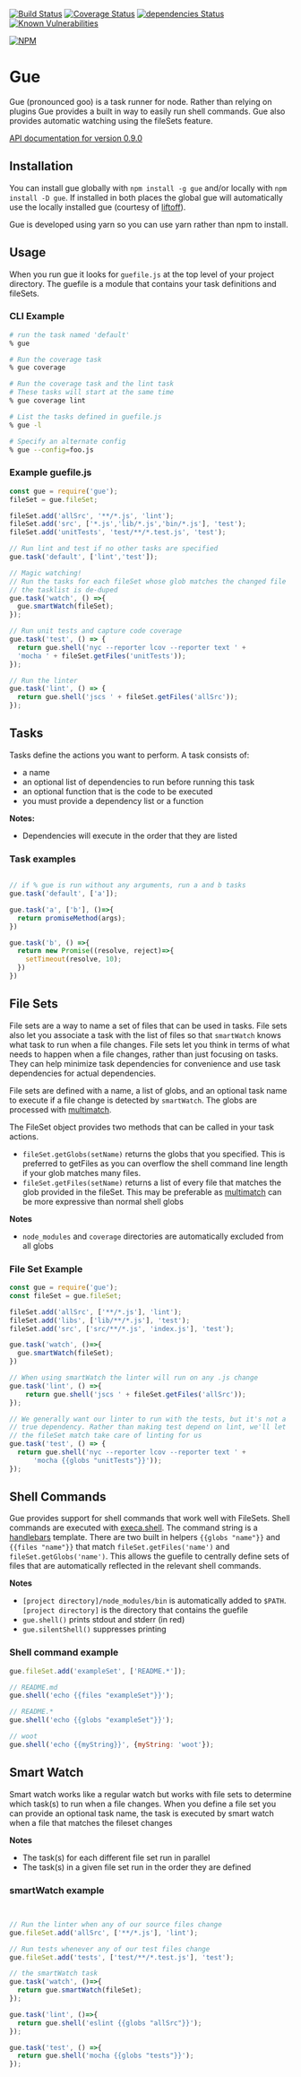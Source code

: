 [![Build Status](https://travis-ci.org/skarfacegc/Gue.svg?branch=master)](https://travis-ci.org/skarfacegc/Gue) [![Coverage Status](https://coveralls.io/repos/github/skarfacegc/Gue/badge.svg)](https://coveralls.io/github/skarfacegc/Gue) [![dependencies Status](https://david-dm.org/skarfacegc/Gue/status.svg)](https://david-dm.org/skarfacegc/Gue) [![Known Vulnerabilities](https://snyk.io/test/github/skarfacegc/gue/badge.svg)](https://snyk.io/test/github/skarfacegc/gue)

[![NPM](https://nodei.co/npm/gue.png?downloads=true)](https://nodei.co/npm/gue/)
# Gue
Gue (pronounced goo) is a task runner for node. Rather than relying on plugins
Gue provides a built in way to easily run shell commands. Gue also provides
automatic watching using the fileSets feature.

[API documentation for version 0.9.0](https://skarfacegc.github.io/Gue/0.9.0)


## Installation
You can install gue globally with ```npm install -g gue``` and/or locally
with ```npm install -D gue```. If installed in both places the global gue
will automatically use the locally installed gue
(courtesy of [liftoff](https://www.npmjs.com/package/liftoff)).

Gue is developed using yarn so you can use yarn rather than npm to install.

## Usage
When you run gue it looks for ```guefile.js``` at the top level of your
project directory. The guefile is a module that contains your task
definitions and fileSets.

### CLI Example
```sh
# run the task named 'default'
% gue

# Run the coverage task
% gue coverage

# Run the coverage task and the lint task
# These tasks will start at the same time
% gue coverage lint

# List the tasks defined in guefile.js
% gue -l

# Specify an alternate config
% gue --config=foo.js
```

### Example guefile.js
```js
const gue = require('gue');
fileSet = gue.fileSet;

fileSet.add('allSrc', '**/*.js', 'lint');
fileSet.add('src', ['*.js','lib/*.js','bin/*.js'], 'test');
fileSet.add('unitTests', 'test/**/*.test.js', 'test');

// Run lint and test if no other tasks are specified
gue.task('default', ['lint','test']);

// Magic watching!
// Run the tasks for each fileSet whose glob matches the changed file
// the tasklist is de-duped
gue.task('watch', () =>{
  gue.smartWatch(fileSet);
});

// Run unit tests and capture code coverage
gue.task('test', () => {
  return gue.shell('nyc --reporter lcov --reporter text ' +
  'mocha ' + fileSet.getFiles('unitTests'));
});

// Run the linter
gue.task('lint', () => {
  return gue.shell('jscs ' + fileSet.getFiles('allSrc'));
});
```

## Tasks
Tasks define the actions you want to perform. A task consists of:
- a name
- an optional list of dependencies to run before running this task
- an optional function that is the code to be executed
- you must provide a dependency list or a function

**Notes:**
- Dependencies will execute in the order that they are listed


### Task examples
```js

// if % gue is run without any arguments, run a and b tasks
gue.task('default', ['a']);

gue.task('a', ['b'], ()=>{
  return promiseMethod(args);
})

gue.task('b', () =>{
  return new Promise((resolve, reject)=>{
    setTimeout(resolve, 10);
  })
})
```


## File Sets
File sets are a way to name a set of files that can be used in tasks.  File sets
also let you associate a task with the list of files so that ```smartWatch```
knows what task to run when a file changes. File sets let you think in terms
of what needs to happen when a file changes, rather than just focusing on
tasks. They can help minimize task dependencies for convenience  and use task
dependencies for actual dependencies.

File sets are defined with a name, a list of globs, and an optional task name
to execute if a file change is detected by ```smartWatch```. The globs are
processed with [multimatch](https://www.npmjs.com/package/multimatch).

The FileSet object provides two methods that can be called in your task actions.

- ```fileSet.getGlobs(setName)``` returns the globs that you specified. This is
preferred to getFiles as you can overflow the shell command line length if your
glob matches many files.
- ```fileSet.getFiles(setName)``` returns a list of every file that matches
the glob provided in the fileSet. This may be preferable as
[multimatch](https://www.npmjs.com/package/multimatch) can be more expressive
than normal shell globs



**Notes**
- ```node_modules``` and ```coverage``` directories are automatically excluded
from all globs

### File Set Example
```js
const gue = require('gue');
const fileSet = gue.fileSet;

fileSet.add('allSrc', ['**/*.js'], 'lint');
fileSet.add('libs', ['lib/**/*.js'], 'test');
fileSet.add('src', ['src/**/*.js', 'index.js'], 'test');

gue.task('watch', ()=>{
  gue.smartWatch(fileSet);
})

// When using smartWatch the linter will run on any .js change
gue.task('lint', () =>{
    return gue.shell('jscs ' + fileSet.getFiles('allSrc'));
});

// We generally want our linter to run with the tests, but it's not a
// true dependency. Rather than making test depend on lint, we'll let
// the fileSet match take care of linting for us
gue.task('test', () => {
  return gue.shell('nyc --reporter lcov --reporter text ' +
      'mocha {{globs "unitTests"}}'));
});
```

## Shell Commands
Gue provides support for shell commands that work well with FileSets.
Shell commands are executed with
[execa.shell](https://github.com/sindresorhus/execa). The command string is
a [handlebars](http://handlebarsjs.com/) template. There are two built in
helpers ```{{globs "name"}}``` and ```{{files "name"}}``` that
match ```fileSet.getFiles('name')``` and ```fileSet.getGlobs('name')```. This
allows the guefile to centrally define sets of files that are automatically
reflected in the relevant shell commands.


**Notes**
- ```[project directory]/node_modules/bin``` is automatically
added to ```$PATH```.  ```[project directory]``` is the directory that contains
the guefile
- ```gue.shell()``` prints stdout and stderr (in red)
- ```gue.silentShell()``` suppresses printing

### Shell command example
```js
gue.fileSet.add('exampleSet', ['README.*']);

// README.md
gue.shell('echo {{files "exampleSet"}}');

// README.*
gue.shell('echo {{globs "exampleSet"}}');

// woot
gue.shell('echo {{myString}}', {myString: 'woot'});
```

## Smart Watch
Smart watch works like a regular watch but works with file sets to determine
which task(s) to run when a file changes. When you define a file set you can
provide an optional task name, the task is executed by smart watch when
a file that matches the fileset changes

**Notes**
- The task(s) for each different file set run in parallel
- The task(s) in a given file set run in the order they are defined

### smartWatch example
```js


// Run the linter when any of our source files change
gue.fileSet.add('allSrc', ['**/*.js'], 'lint');

// Run tests whenever any of our test files change
gue.fileSet.add('tests', ['test/**/*.test.js'], 'test');

// the smartWatch task
gue.task('watch', ()=>{
  return gue.smartWatch(fileSet);
});

gue.task('lint', ()=>{
  return gue.shell('eslint {{globs "allSrc"}}');
});

gue.task('test', () =>{
  return gue.shell('mocha {{globs "tests"}}');
});

```

